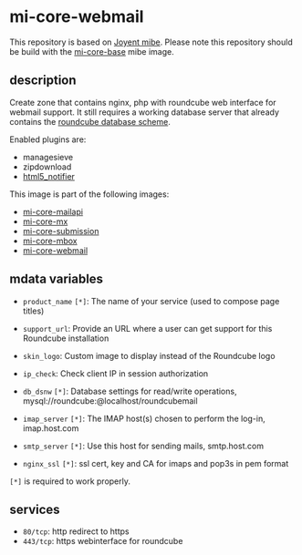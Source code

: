 # mi-core-webmail

This repository is based on [Joyent mibe](https://github.com/joyent/mibe). Please note this repository should be build with the [mi-core-base](https://github.com/skylime/mi-core-base) mibe image.

## description

Create zone that contains nginx, php with roundcube web interface for webmail
support. It still requires a working database server that already contains the
[roundcube database scheme](https://github.com/roundcube/roundcubemail/blob/master/SQL/mysql.initial.sql).

Enabled plugins are:

- managesieve
- zipdownload
- [html5_notifier](https://github.com/kitist/html5_notifier)

This image is part of the following images:

- [mi-core-mailapi](https://github.com/skylime/mi-core-mailapi)
- [mi-core-mx](https://github.com/skylime/mi-core-mx)
- [mi-core-submission](https://github.com/skylime/mi-core-submission)
- [mi-core-mbox](https://github.com/skylime/mi-core-mbox)
- [mi-core-webmail](://github.com/skylime/mi-core-webmail)

## mdata variables

- `product_name` `[*]`: The name of your service (used to compose page titles)
- `support_url`: Provide an URL where a user can get support for this Roundcube installation
- `skin_logo`: Custom image to display instead of the Roundcube logo
- `ip_check`: Check client IP in session authorization

- `db_dsnw` `[*]`: Database settings for read/write operations, mysql://roundcube:@localhost/roundcubemail

- `imap_server` `[*]`: The IMAP host(s) chosen to perform the log-in, imap.host.com
- `smtp_server` `[*]`: Use this host for sending mails, smtp.host.com

- `nginx_ssl` `[*]`: ssl cert, key and CA for imaps and pop3s in pem format

`[*]` is required to work properly.

## services

- `80/tcp`: http redirect to https
- `443/tcp`: https webinterface for roundcube
